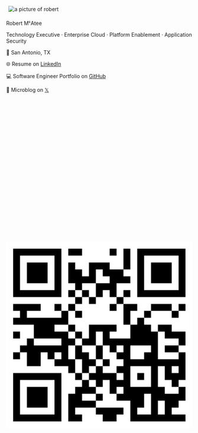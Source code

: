 <img alt="a picture of robert" src="https://avatars.githubusercontent.com/u/5986785" width="200" height="200" align="" style="padding:0.4rem" />

Robert MᶜAtee

Technology Executive · Enterprise Cloud · Platform Enablement · Application Security

📍 San Antonio, TX

🌐 Resume on [LinkedIn](https://www.linkedin.com/in/robertmcatee)

💻 Software Engineer Portfolio on [GitHub](https://github.com/robertmcatee)

💬 Microblog on [𝕏](https://x.com/RobertMcAtee)

<br /><br /><br /><br /><br /><br /><br /><br /><br /><br /><br /><br /><br /><br /><br /><br /><br /><br /><br /><br /><br /><br />

![qr code for this site](qr-code.png)

<br /><br /><br /><br /><br /><br /><br /><br /><br /><br />

